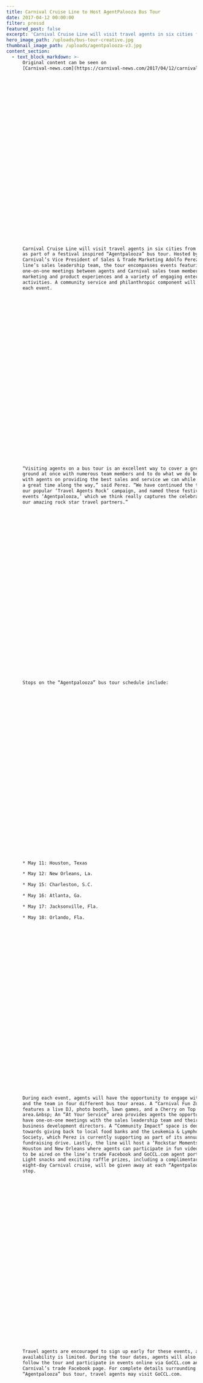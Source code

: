```yaml
---
title: Carnival Cruise Line to Host AgentPalooza Bus Tour
date: 2017-04-12 00:00:00
filter: pressd
featured_post: false
excerpt: 'Carnival Cruise Line will visit travel agents in six cities from May 11-18 as part of a festival inspired “Agentpalooza” bus tour. Hosted by Carnival’s Vice President of Sales & Trade Marketing Adolfo Perez and the line’s sales leadership team, the tour encompasses events featuring one-on-one meetings between agents and Carnival sales team members, marketing and product experiences and a variety of engaging entertainment activities. A community service and philanthropic component will round out each event.'
hero_image_path: /uploads/bus-tour-creative.jpg
thumbnail_image_path: /uploads/agentpalooza-v3.jpg
content_section:
  - text_block_markdown: >-
      Original content can be seen on
      [Carnival-news.com](https://carnival-news.com/2017/04/12/carnival-cruise-line-to-host-agentpalooza-bus-tour-with-series-of-travel-agent-events/)

































      Carnival Cruise Line will visit travel agents in six cities from May 11-18
      as part of a festival inspired “Agentpalooza” bus tour. Hosted by
      Carnival’s Vice President of Sales & Trade Marketing Adolfo Perez and the
      line’s sales leadership team, the tour encompasses events featuring
      one-on-one meetings between agents and Carnival sales team members,
      marketing and product experiences and a variety of engaging entertainment
      activities. A community service and philanthropic component will round out
      each event.

































      “Visiting agents on a bus tour is an excellent way to cover a great deal of
      ground at once with numerous team members and to do what we do best – work
      with agents on providing the best sales and service we can while having
      a great time along the way,” said Perez. “We have continued the theme from
      our popular ‘Travel Agents Rock’ campaign, and named these festival-style
      events ‘Agentpalooza,’ which we think really captures the celebration of
      our amazing rock star travel partners.”

































      Stops on the “Agentpalooza” bus tour schedule include:

































      * May 11: Houston, Texas

      * May 12: New Orleans, La.

      * May 15: Charleston, S.C.

      * May 16: Atlanta, Ga.

      * May 17: Jacksonville, Fla.

      * May 18: Orlando, Fla.

































      During each event, agents will have the opportunity to engage with Perez
      and the team in four different bus tour areas. A “Carnival Fun Zone”
      features a live DJ, photo booth, lawn games, and a Cherry on Top candy
      area.&nbsp; An “At Your Service” area provides agents the opportunity to
      have one-on-one meetings with the sales leadership team and their local
      business development directors. A “Community Impact” space is dedicated
      towards giving back to local food banks and the Leukemia & Lymphoma
      Society, which Perez is currently supporting as part of its annual
      fundraising drive. Lastly, the line will host a ‘Rockstar Moments’ space in
      Houston and New Orleans where agents can participate in fun video segments,
      to be aired on the line’s trade Facebook and GoCCL.com agent portal.&nbsp;
      Light snacks and exciting raffle prizes, including a complimentary
      eight-day Carnival cruise, will be given away at each “Agentpalooza” tour
      stop.

































      Travel agents are encouraged to sign up early for these events, as
      availability is limited. During the tour dates, agents will also be able to
      follow the tour and participate in events online via GoCCL.com and
      Carnival’s trade Facebook page. For complete details surrounding Carnival’s
      “Agentpalooza” bus tour, travel agents may visit GoCCL.com.

































      This tour was also covered by:

































      [Travel Agent
      Central](http://www.travelagentcentral.com/cruises/watch-carnival-s-adolfo-perez-get-travel-agents-rock-tattoo)

































      [Travel
      Weekly](http://www.travelweekly.com/Media/Carnival-Agentpalooza-Treating-agents-like-rock-stars)

































      [Travel Market
      Report](http://www.travelmarketreport.com/articles/Carnival-Cruise-Line-Readies-Agentpalooza)

































      [Recommend](http://www.recommend.com/news-tools/agent-tools/carnivals-agentpalooza-heading-way/)
    single_image_block:
      single_image_path: /uploads/agentpalooza-v2.jpg
    double_image_block:
      image_1_path:
      image_2_path:
    video_block:
      video_id:
---
```



DO NOT ADD POST CONTENT HERE!

Add all content in Content Sections.